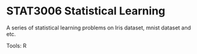 # STAT3006 Statistical Learning

A series of statistical learning problems on Iris dataset, mnist dataset and etc. 

Tools: R



